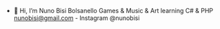 - 👋 Hi, I’m Nuno Bisi Bolsanello
Games & Music & Art
learning C# & PHP
nunobisi@gmail.com - Instagram @nunobisi

<!---
OnunIsib/OnunIsib is a ✨ special ✨ repository because its `README.md` (this file) appears on your GitHub profile.
You can click the Preview link to take a look at your changes.
--->
